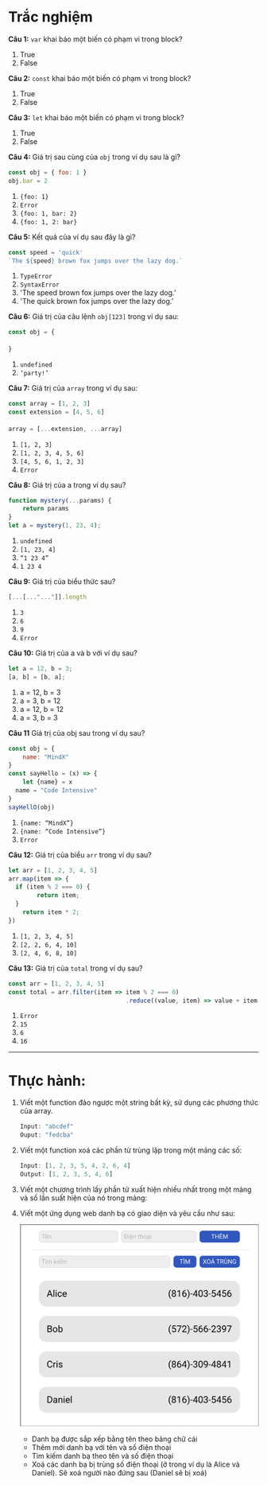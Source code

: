 # Trắc nghiệm

**Câu 1:** `var` khai báo một biến có phạm vi trong block?

1. True
2. False

**Câu 2:** `const` khai báo một biến có phạm vi trong block?

1. True
2. False

**Câu 3:** `let` khai báo một biến có phạm vi trong block?

1. True
2. False

**Câu 4:** Giá trị sau cùng của `obj` trong ví dụ sau là gì?

```jsx
const obj = { foo: 1 }
obj.bar = 2
```

1. `{foo: 1}`
2. `Error`
3. `{foo: 1, bar: 2}`
4. `{foo: 1, 2: bar}`

**Câu 5:** Kết quả của ví dụ sau đây là gì?

```jsx
const speed = 'quick'
`The ${speed} brown fox jumps over the lazy dog.`
```

1. `TypeError`
2. `SyntaxError`
3. 'The speed brown fox jumps over the lazy dog.’
4. 'The quick brown fox jumps over the lazy dog.’

**Câu 6:** Giá trị của câu lệnh `obj[123]` trong ví dụ sau:

```jsx
const obj = {

}
```

1. `undefined`
2. `‘party!’`

**Câu 7:** Giá trị của `array` trong ví dụ sau:

```jsx
const array = [1, 2, 3]
const extension = [4, 5, 6]

array = [...extension, ...array]
```

1. `[1, 2, 3]`
2. `[1, 2, 3, 4, 5, 6]`
3. `[4, 5, 6, 1, 2, 3]`
4. `Error`

**Câu 8:** Giá trị của a trong ví dụ sau?

```jsx
function mystery(...params) {
	return params
}
let a = mystery(1, 23, 4);
```

1. `undefined`
2. `[1, 23, 4]`
3. `“1 23 4”`
4. `1 23 4`

**Câu 9:** Giá trị của biểu thức sau?

```jsx
[...[..."..."]].length
```

1. `3`
2. `6`
3. `9`
4. `Error`

**Câu 10:** Giá trị của a và b với ví dụ sau?

```jsx
let a = 12, b = 3;
[a, b] = [b, a];
```

1. a = 12, b = 3
2. a = 3, b = 12
3. a = 12, b = 12
4. a = 3, b = 3

**Câu 11** Giá trị của obj sau trong ví dụ sau?

```jsx
const obj = {
	name: "MindX"
}
const sayHello = (x) => {
	let {name} = x
  name = "Code Intensive"
}
sayHellO(obj)
```

1. `{name: “MindX”}`
2. `{name: “Code Intensive”}`
3. `Error`

**Câu 12:** Giá trị của biểu `arr` trong ví dụ sau?

```jsx
let arr = [1, 2, 3, 4, 5]
arr.map(item => {
  if (item % 2 === 0) {
		return item;
  }
	return item * 2;
})
```

1. `[1, 2, 3, 4, 5]`
2. `[2, 2, 6, 4, 10]`
3. `[2, 4, 6, 8, 10]`

**Câu 13:** Giá trị của `total` trong ví dụ sau?

```jsx
const arr = [1, 2, 3, 4, 5]
const total = arr.filter(item => item % 2 === 0)
								 .reduce((value, item) => value + item , 10)
```

1. `Error`
2. `15`
3. `6`
4. `16`

***

# Thực hành:

1. Viết một function đảo ngược một string bất kỳ, sử dụng các phương thức của array.
    
    ```jsx
    Input: "abcdef"
    Ouput: "fedcba"
    ```
    
2. Viết một function xoá các phần từ trùng lặp trong một mảng các số:
    
    ```jsx
    Input: [1, 2, 3, 5, 4, 2, 6, 4]
    Output: [1, 2, 3, 5, 4, 6]
    ```
    
3. Viết một chương trình lấy phần tử xuất hiện nhiều nhất trong một mảng và số lần suất hiện của nó trong mảng:

4. Viết một ứng dụng web danh bạ có giao diện và yêu cầu như sau:
    
    ![Untitled](./bt-es6-md.png)
    
    - Danh bạ được sắp xếp bằng tên theo bảng chữ cái
    - Thêm mới danh bạ với tên và số điện thoại
    - Tìm kiếm danh bạ theo tên và số điện thoại
    - Xoá các danh bạ bị trùng số điện thoại (ở trong ví dụ là Alice và Daniel). Sẽ xoá người nào đứng sau (Daniel sẽ bị xoá)